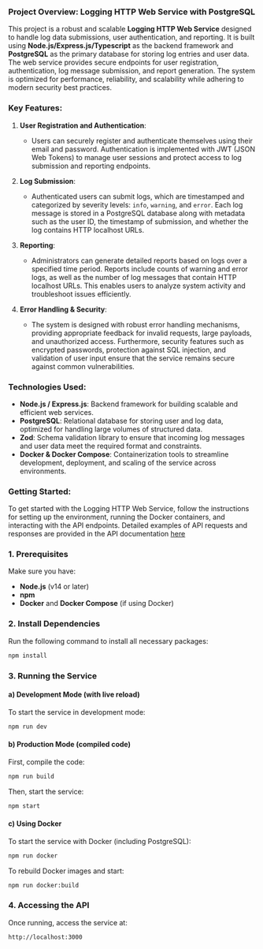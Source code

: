 ### Project Overview: Logging HTTP Web Service with PostgreSQL

This project is a robust and scalable **Logging HTTP Web Service** designed to handle log data submissions, user authentication, and reporting. It is built using **Node.js/Express.js/Typescript** as the backend framework and **PostgreSQL** as the primary database for storing log entries and user data. The web service provides secure endpoints for user registration, authentication, log message submission, and report generation. The system is optimized for performance, reliability, and scalability while adhering to modern security best practices.

### Key Features:
1. **User Registration and Authentication**: 
   - Users can securely register and authenticate themselves using their email and password. Authentication is implemented with JWT (JSON Web Tokens) to manage user sessions and protect access to log submission and reporting endpoints.
   
2. **Log Submission**: 
   - Authenticated users can submit logs, which are timestamped and categorized by severity levels: `info`, `warning`, and `error`. Each log message is stored in a PostgreSQL database along with metadata such as the user ID, the timestamp of submission, and whether the log contains HTTP localhost URLs.
   
3. **Reporting**: 
   - Administrators can generate detailed reports based on logs over a specified time period. Reports include counts of warning and error logs, as well as the number of log messages that contain HTTP localhost URLs. This enables users to analyze system activity and troubleshoot issues efficiently.

4. **Error Handling & Security**:
   - The system is designed with robust error handling mechanisms, providing appropriate feedback for invalid requests, large payloads, and unauthorized access. Furthermore, security features such as encrypted passwords, protection against SQL injection, and validation of user input ensure that the service remains secure against common vulnerabilities.

### Technologies Used:
- **Node.js / Express.js**: Backend framework for building scalable and efficient web services.
- **PostgreSQL**: Relational database for storing user and log data, optimized for handling large volumes of structured data.
- **Zod**: Schema validation library to ensure that incoming log messages and user data meet the required format and constraints.
- **Docker & Docker Compose**: Containerization tools to streamline development, deployment, and scaling of the service across environments.

### Getting Started:
To get started with the Logging HTTP Web Service, follow the instructions for setting up the environment, running the Docker containers, and interacting with the API endpoints. Detailed examples of API requests and responses are provided in the API documentation [here](https://documenter.getpostman.com/view/25479861/2sAXqzVxaL)

### 1. Prerequisites
Make sure you have:
- **Node.js** (v14 or later)
- **npm**
- **Docker** and **Docker Compose** (if using Docker)

### 2. Install Dependencies
Run the following command to install all necessary packages:
```bash
npm install
```

### 3. Running the Service

#### a) **Development Mode** (with live reload)
To start the service in development mode:
```bash
npm run dev
```

#### b) **Production Mode** (compiled code)
First, compile the code:
```bash
npm run build
```
Then, start the service:
```bash
npm start
```

#### c) **Using Docker**
To start the service with Docker (including PostgreSQL):
```bash
npm run docker
```
To rebuild Docker images and start:
```bash
npm run docker:build
```

### 4. Accessing the API
Once running, access the service at:
```
http://localhost:3000
```
